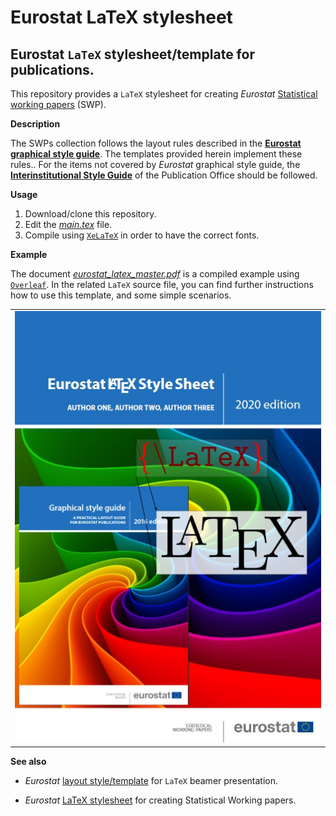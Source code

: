 Eurostat LaTeX stylesheet
=========================

Eurostat `LaTeX` stylesheet/template for publications.
---

This repository provides a `LaTeX` stylesheet for creating _Eurostat_ [Statistical working papers](https://ec.europa.eu/eurostat/publications/statistical-working-papers) (SWP).

**Description**

The SWPs collection follows the layout rules described in the [**Eurostat graphical style guide**](https://ec.europa.eu/eurostat/documents/4187653/7192088/STYLE_GUIDE_2016.pdf). The templates provided herein implement these rules.. For the items not covered by _Eurostat_ graphical style guide, the [**Interinstitutional Style Guide**](https://publications.europa.eu/code/en/en-000100.htm) of the Publication Office should be followed. 

**Usage**

1. Download/clone this repository.
 2. Edit the [_main.tex_](main.tex) file.
 3. Compile using [`XeLaTeX`](https://en.wikipedia.org/wiki/XeTeX) in order to have the correct fonts.


**Example**

The document [_eurostat_latex_master.pdf_](eurostat_latex_master.pdf) is a compiled example using [`Overleaf`](https://www.overleaf.com/learn/latex/XeLaTeX). In the related `LaTeX` source file, you can find further instructions how to use this template, and some simple scenarios.

<table>
<tr width="400px" height="400px" text-align="center" vertical-align="middle">
<td>
<kbd><img src="docs/example-latex-estat-swp-frontpage.png" alt="Front page of Eurostat SWP paper" max-height="70%" max-width="70%"></kbd>
</td>
</tr>
</table>

**See also**

* _Eurostat_ [layout style/template](https://github.com/eurostat/beamslide) for `LaTeX` beamer presentation.

* _Eurostat_ [LaTeX stylesheet](https://github.com/eurostat/eurostat_latex) for creating Statistical Working papers.

